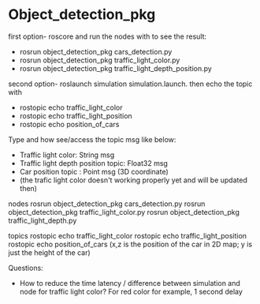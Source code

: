 # Object_detection_pkg
first option-
roscore and run the nodes with to see the result:
-	rosrun object_detection_pkg cars_detection.py
-	rosrun object_detection_pkg traffic_light_color.py
-	rosrun object_detection_pkg traffic_light_depth_position.py

second option-
roslaunch simulation simulation.launch.
then echo the topic with 
-	rostopic echo traffic_light_color
-	rostopic echo traffic_light_position
-	rostopic echo position_of_cars

Type and how see/access the topic msg like below:
-	Traffic light color: String msg 
-	Traffic light depth position topic: Float32 msg 
-	Car position topic : Point msg (3D coordinate) 
-	(the trafic light color doesn't working properly yet and will be updated then)


nodes
rosrun object_detection_pkg cars_detection.py
rosrun object_detection_pkg traffic_light_color.py
rosrun object_detection_pkg traffic_light_depth.py

topics
rostopic echo traffic_light_color
rostopic echo traffic_light_position
rostopic echo position_of_cars (x,z is the position of the car in 2D map; y is just the height of the car)

Questions:
- How to reduce the time latency / difference between simulation and node for traffic light color? For red color for example, 1 second delay

